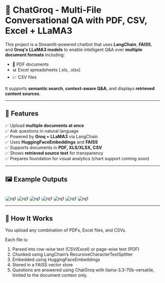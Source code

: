 # 📄 ChatGroq - Multi-File Conversational QA with PDF, CSV, Excel + LLaMA3

This project is a Streamlit-powered chatbot that uses **LangChain**, **FAISS**, and **Groq's LLaMA3 models** to enable intelligent Q&A over **multiple document formats** including:

- 📄 PDF documents  
- 📊 Excel spreadsheets (.xls, .xlsx)  
- 📈 CSV files  

It supports **semantic search**, **context-aware Q&A**, and displays **retrieved content sources**.

---

## 🧠 Features

✅ Upload **multiple documents at once**  
✅ Ask questions in natural language  
✅ Powered by **Groq + LLaMA3** via LangChain  
✅ Uses **HuggingFaceEmbeddings** and **FAISS**  
✅ Supports documents in **PDF, XLS/XLSX, CSV**  
✅ Shows **retrieved source text** for transparency  
✅ Prepares foundation for visual analytics (chart support coming soon)

---
## 🖼️ Example Outputs
<img src="./example outputs/2 ex.jpg" alt="rq1" style="margin-top: 1rem; max-width: 100%; border-radius: 8px;">
<img src="./example outputs/3 ex.jpg" alt="rq1" style="margin-top: 1rem; max-width: 100%; border-radius: 8px;">
<img src="./example outputs/4 ex.jpg" alt="rq1" style="margin-top: 1rem; max-width: 100%; border-radius: 8px;">
<img src="./example outputs/5 ex.jpg" alt="rq1" style="margin-top: 1rem; max-width: 100%; border-radius: 8px;">
<img src="./example outputs/6 ex.jpg" alt="rq1" style="margin-top: 1rem; max-width: 100%; border-radius: 8px;">
<img src="./example outputs/7 ex.jpg" alt="rq1" style="margin-top: 1rem; max-width: 100%; border-radius: 8px;">
<img src="./example outputs/8 ex.jpg" alt="rq1" style="margin-top: 1rem; max-width: 100%; border-radius: 8px;">

---

## 🧠 How It Works
You upload any combination of PDFs, Excel files, and CSVs.

Each file is:

1. Parsed into row-wise text (CSV/Excel) or page-wise text (PDF)
2. Chunked using LangChain’s RecursiveCharacterTextSplitter
3. Embedded using HuggingFaceEmbeddings
4. Stored in a FAISS vector store
5. Questions are answered using ChatGroq with llama-3.3-70b-versatile, limited to the document context only.

